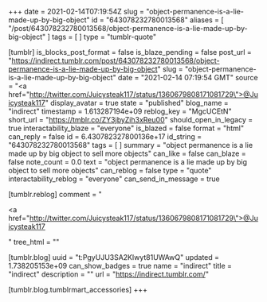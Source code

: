 +++
date = 2021-02-14T07:19:54Z
slug = "object-permanence-is-a-lie-made-up-by-big-object"
id = "643078232780013568"
aliases = [ "/post/643078232780013568/object-permanence-is-a-lie-made-up-by-big-object" ]
tags = [ ]
type = "tumblr-quote"

[tumblr]
is_blocks_post_format = false
is_blaze_pending = false
post_url = "https://indirect.tumblr.com/post/643078232780013568/object-permanence-is-a-lie-made-up-by-big-object"
slug = "object-permanence-is-a-lie-made-up-by-big-object"
date = "2021-02-14 07:19:54 GMT"
source = "<a href=\"http://twitter.com/Juicysteak117/status/1360679808171081729\">@Juicysteak117</a>"
display_avatar = true
state = "published"
blog_name = "indirect"
timestamp = 1.613287194e+09
reblog_key = "MgcUCEtN"
short_url = "https://tmblr.co/ZY3jbyZih3xReu00"
should_open_in_legacy = true
interactability_blaze = "everyone"
is_blazed = false
format = "html"
can_reply = false
id = 6.430782327800136e+17
id_string = "643078232780013568"
tags = [ ]
summary = "object permanence is a lie made up by big object to sell more objects"
can_like = false
can_blaze = false
note_count = 0.0
text = "object permanence is a lie made up by big object to sell more objects"
can_reblog = false
type = "quote"
interactability_reblog = "everyone"
can_send_in_message = true

[tumblr.reblog]
comment = "<p><a href=\"http://twitter.com/Juicysteak117/status/1360679808171081729\">@Juicysteak117</a></p>"
tree_html = ""

[tumblr.blog]
uuid = "t:PgyUJU3SA2Klwyt81UWAwQ"
updated = 1.738205153e+09
can_show_badges = true
name = "indirect"
title = "indirect"
description = ""
url = "https://indirect.tumblr.com/"

[tumblr.blog.tumblrmart_accessories]
+++
